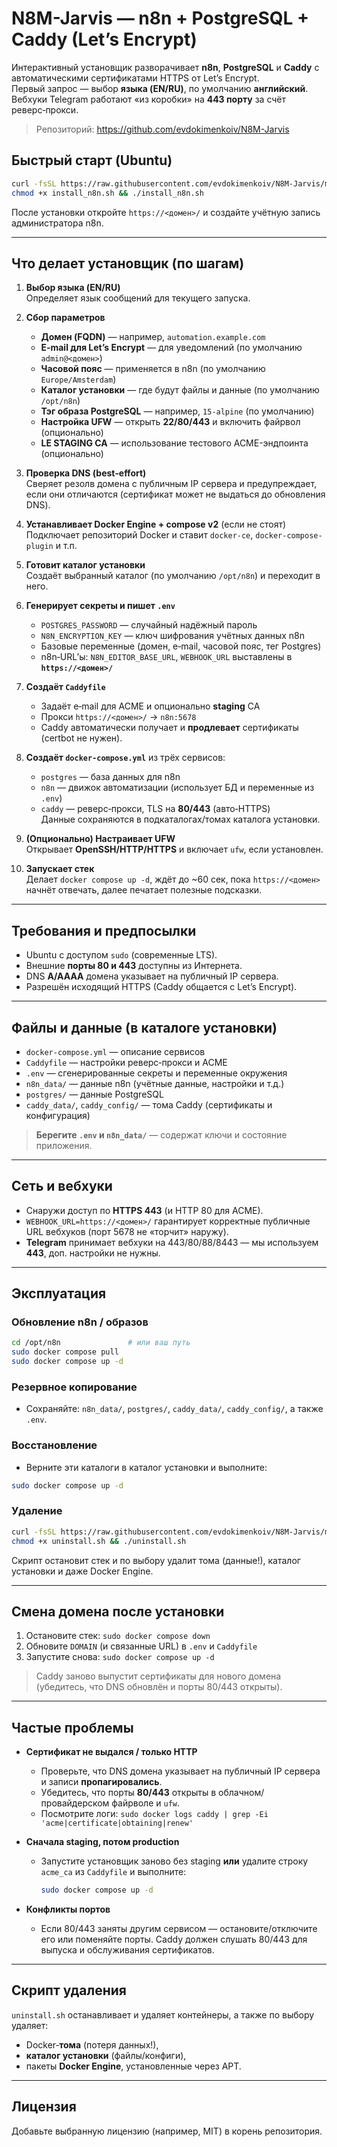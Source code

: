 # N8M-Jarvis — n8n + PostgreSQL + Caddy (Let’s Encrypt)

Интерактивный установщик разворачивает **n8n**, **PostgreSQL** и **Caddy** с автоматическими сертификатами HTTPS от Let’s Encrypt.  
Первый запрос — выбор **языка (EN/RU)**, по умолчанию **английский**. Вебхуки Telegram работают «из коробки» на **443 порту** за счёт реверс‑прокси.

> Репозиторий: https://github.com/evdokimenkoiv/N8M-Jarvis

## Быстрый старт (Ubuntu)
```bash
curl -fsSL https://raw.githubusercontent.com/evdokimenkoiv/N8M-Jarvis/main/install_n8n.sh -o install_n8n.sh
chmod +x install_n8n.sh && ./install_n8n.sh
```

После установки откройте `https://<домен>/` и создайте учётную запись администратора n8n.

---

## Что делает установщик (по шагам)

1. **Выбор языка (EN/RU)**  
   Определяет язык сообщений для текущего запуска.

2. **Сбор параметров**  
   - **Домен (FQDN)** — например, `automation.example.com`  
   - **E‑mail для Let’s Encrypt** — для уведомлений (по умолчанию `admin@<домен>`)  
   - **Часовой пояс** — применяется в n8n (по умолчанию `Europe/Amsterdam`)  
   - **Каталог установки** — где будут файлы и данные (по умолчанию `/opt/n8n`)  
   - **Тэг образа PostgreSQL** — например, `15-alpine` (по умолчанию)  
   - **Настройка UFW** — открыть **22/80/443** и включить файрвол (опционально)  
   - **LE STAGING CA** — использование тестового ACME-эндпоинта (опционально)

3. **Проверка DNS (best‑effort)**  
   Сверяет резолв домена с публичным IP сервера и предупреждает, если они отличаются (сертификат может не выдаться до обновления DNS).

4. **Устанавливает Docker Engine + compose v2** (если не стоят)  
   Подключает репозиторий Docker и ставит `docker-ce`, `docker-compose-plugin` и т.п.

5. **Готовит каталог установки**  
   Создаёт выбранный каталог (по умолчанию `/opt/n8n`) и переходит в него.

6. **Генерирует секреты и пишет `.env`**  
   - `POSTGRES_PASSWORD` — случайный надёжный пароль  
   - `N8N_ENCRYPTION_KEY` — ключ шифрования учётных данных n8n  
   - Базовые переменные (домен, e‑mail, часовой пояс, тег Postgres)  
   - n8n‑URL’ы: `N8N_EDITOR_BASE_URL`, `WEBHOOK_URL` выставлены в **`https://<домен>/`**

7. **Создаёт `Caddyfile`**  
   - Задаёт e‑mail для ACME и опционально **staging** CA  
   - Прокси `https://<домен>/` → `n8n:5678`  
   - Caddy автоматически получает и **продлевает** сертификаты (certbot не нужен).

8. **Создаёт `docker-compose.yml`** из трёх сервисов:  
   - `postgres` — база данных для n8n  
   - `n8n` — движок автоматизации (использует БД и переменные из `.env`)  
   - `caddy` — реверс‑прокси, TLS на **80/443** (авто‑HTTPS)  
   Данные сохраняются в подкаталогах/томах каталога установки.

9. **(Опционально) Настраивает UFW**  
   Открывает **OpenSSH/HTTP/HTTPS** и включает `ufw`, если установлен.

10. **Запускает стек**  
    Делает `docker compose up -d`, ждёт до ~60 сек, пока `https://<домен>` начнёт отвечать, далее печатает полезные подсказки.

---

## Требования и предпосылки

- Ubuntu с доступом `sudo` (современные LTS).  
- Внешние **порты 80 и 443** доступны из Интернета.  
- DNS **A/AAAA** домена указывает на публичный IP сервера.  
- Разрешён исходящий HTTPS (Caddy общается с Let’s Encrypt).

---

## Файлы и данные (в каталоге установки)

- `docker-compose.yml` — описание сервисов  
- `Caddyfile` — настройки реверс‑прокси и ACME  
- `.env` — сгенерированные секреты и переменные окружения  
- `n8n_data/` — данные n8n (учётные данные, настройки и т.д.)  
- `postgres/` — данные PostgreSQL  
- `caddy_data/`, `caddy_config/` — тома Caddy (сертификаты и конфигурация)

> **Берегите `.env` и `n8n_data/`** — содержат ключи и состояние приложения.

---

## Сеть и вебхуки

- Снаружи доступ по **HTTPS 443** (и HTTP 80 для ACME).  
- `WEBHOOK_URL=https://<домен>/` гарантирует корректные публичные URL вебхуков (порт 5678 не «торчит» наружу).  
- **Telegram** принимает вебхуки на 443/80/88/8443 — мы используем **443**, доп. настройки не нужны.

---

## Эксплуатация

### Обновление n8n / образов
```bash
cd /opt/n8n               # или ваш путь
sudo docker compose pull
sudo docker compose up -d
```

### Резервное копирование
- Сохраняйте: `n8n_data/`, `postgres/`, `caddy_data/`, `caddy_config/`, а также `.env`.

### Восстановление
- Верните эти каталоги в каталог установки и выполните:
```bash
sudo docker compose up -d
```

### Удаление
```bash
curl -fsSL https://raw.githubusercontent.com/evdokimenkoiv/N8M-Jarvis/main/uninstall.sh -o uninstall.sh
chmod +x uninstall.sh && ./uninstall.sh
```
Скрипт остановит стек и по выбору удалит тома (данные!), каталог установки и даже Docker Engine.

---

## Смена домена после установки

1. Остановите стек: `sudo docker compose down`  
2. Обновите `DOMAIN` (и связанные URL) в `.env` и `Caddyfile`  
3. Запустите снова: `sudo docker compose up -d`

> Caddy заново выпустит сертификаты для нового домена (убедитесь, что DNS обновлён и порты 80/443 открыты).

---

## Частые проблемы

- **Сертификат не выдался / только HTTP**  
  - Проверьте, что DNS домена указывает на публичный IP сервера и записи **пропагировались**.  
  - Убедитесь, что порты **80/443** открыты в облачном/провайдерском файрволе и `ufw`.  
  - Посмотрите логи: `sudo docker logs caddy | grep -Ei 'acme|certificate|obtaining|renew'`

- **Сначала staging, потом production**  
  - Запустите установщик заново без staging **или** удалите строку `acme_ca` из `Caddyfile` и выполните:  
    ```bash
    sudo docker compose up -d
    ```

- **Конфликты портов**  
  - Если 80/443 заняты другим сервисом — остановите/отключите его или поменяйте порты. Caddy должен слушать 80/443 для выпуска и обслуживания сертификатов.

---

## Скрипт удаления

`uninstall.sh` останавливает и удаляет контейнеры, а также по выбору удаляет:  
- Docker‑**тома** (потеря данных!),  
- **каталог установки** (файлы/конфиги),  
- пакеты **Docker Engine**, установленные через APT.

---

## Лицензия

Добавьте выбранную лицензию (например, MIT) в корень репозитория.
